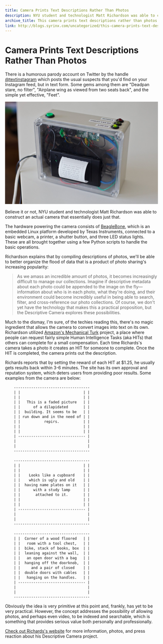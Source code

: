 ```yaml
---
title: Camera Prints Text Descriptions Rather Than Photos
description: NYU student and technologist Matt Richardson was able to construct an actual camera that prints text descriptions rather than photos.
archive_title: This camera prints text descriptions rather than photos
link: http://blogs.syrinx.com/uncategorized/this-camera-prints-text-descriptions-rather-than-photos/
---
```


# Camera Prints Text Descriptions Rather Than Photos

There is a humorous parody account on Twitter by the handle [@textinstagram](https://twitter.com/#!/textinstagram) which posts the usual suspects that you'd find on your Instagram feed, but in text form. Some gems among them are "Deadpan stare, no filter", "Airplane wing as viewed from two seats back", and the simple yet effective, "Feet".

![](/assets/img/blog/descriptive-camera.jpg)

Believe it or not, NYU student and technologist Matt Richardson was able to construct an actual camera that essentially does just that.

The hardware powering the camera consists of [BeagleBone](http://beagleboard.org/bone), which is an embedded Linux platform developed by Texas Instruments, connected to a basic webcam, a printer, a shutter button, and three LED status lights. These are all brought together using a few Python scripts to handle the basic operations.

Richardson explains that by compiling descriptions of photos, we'll be able to better organize the flood of data that is a product of photo sharing's increasing popularity:

> As we amass an incredible amount of photos, it becomes increasingly difficult to manage our collections. Imagine if descriptive metadata about each photo could be appended to the image on the fly—information about who is in each photo, what they're doing, and their environment could become incredibly useful in being able to search, filter, and cross-reference our photo collections. Of course, we don't yet have the technology that makes this a practical proposition, but the Descriptive Camera explores these possibilities.

Much to the dismay, I'm sure, of the techies reading this, there's no magic ingredient that allows the camera to convert images into text on its own. Richardson utilized [Amazon's Mechanical Turk](https://www.mturk.com/mturk/welcome) project, a place where people can request fairly simple Human Intelligence Tasks (aka HITs) that others can complete for a small compensation. Each time Richards's camera takes a photo it creates an HIT for someone to complete. Once the HIT is completed, the camera prints out the description.

Richards reports that by setting the reward of each HIT at $1.25, he usually gets results back within 3-6 minutes. The site has its own approval and reputation system, which deters users from providing poor results. Some examples from the camera are below:

    	-----------------------------------
    	| |                             | |
    	| |                             | |
    	| |   This is a faded picture   | |
    	| |      of a dilapidated       | |
    	| |  building. It seems to be   | |
    	| | run down and in the need of | |
    	| |           repirs.           | |
    	| |                             | |
    	| |                             | |
    	| ------------------------------- |
    	|                                 |
    	|                                 |
    	-----------------------------------

    	-----------------------------------
    	| |                             | |
    	| |                             | |
    	| |    Looks like a cupboard    | |
    	| |    which is ugly and old    | |
    	| |  having name plates on it   | |
    	| |      with a study lamp      | |
    	| |       attached to it.       | |
    	| |                             | |
    	| |                             | |
    	| ------------------------------- |
    	|                                 |
    	|                                 |
    	-----------------------------------

    	-----------------------------------
    	| |  Corner of a wood floored   | |
    	| |   room with a tool chest,   | |
    	| |  bike, stack of books, box  | |
    	| |  leaning against the wall,  | |
    	| |   an open door with a bag   | |
    	| |  hanging off the doorknob,  | |
    	| |     and a pair of closed    | |
    	| |  double doors with cables   | |
    	| |   hanging on the handles.   | |
    	| ------------------------------- |
    	|                                 |
    	|                                 |
    	-----------------------------------

Obviously the idea is very primitive at this point and, frankly, has yet to be very practical. However, the concept addresses the possibility of allowing photos, and perhaps even video, to be indexed and searchable, which is something that provides serious value both personally and professionally.

[Check out Richards's website](http://mattrichardson.com/Descriptive-Camera/) for more information, photos, and press reaction about his Descriptive Camera project.

